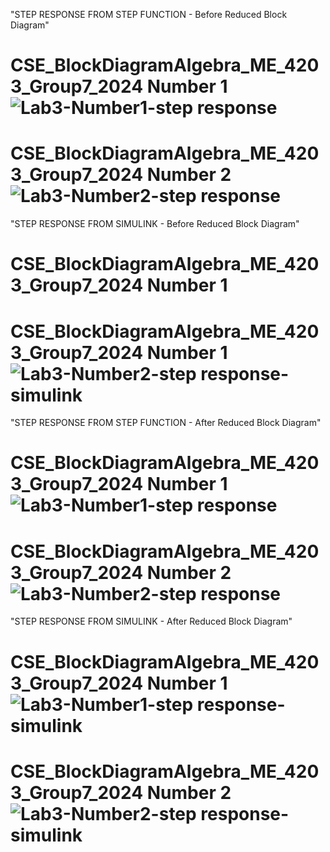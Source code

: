 "STEP RESPONSE FROM STEP FUNCTION - Before Reduced Block Diagram"
# CSE_BlockDiagramAlgebra_ME_4203_Group7_2024 Number 1![Lab3-Number1-step response](https://github.com/Dekudeks/CSE_BlockDiagramAlgebra_ME_4203_Group7_2024/assets/161009651/9b1a76f8-8a53-4478-9352-9a18fde77853)
# CSE_BlockDiagramAlgebra_ME_4203_Group7_2024 Number 2![Lab3-Number2-step response](https://github.com/Dekudeks/CSE_BlockDiagramAlgebra_ME_4203_Group7_2024/assets/160557228/db5cf9ed-f2c1-4742-b5ab-f701f34f3db0)

"STEP RESPONSE FROM SIMULINK - Before Reduced Block Diagram"
# CSE_BlockDiagramAlgebra_ME_4203_Group7_2024 Number 1
# CSE_BlockDiagramAlgebra_ME_4203_Group7_2024 Number 1![Lab3-Number2-step response-simulink](https://github.com/Dekudeks/CSE_BlockDiagramAlgebra_ME_4203_Group7_2024/assets/160557228/396150c2-1f8b-4d66-97a3-2183362bfe9f)

"STEP RESPONSE FROM STEP FUNCTION - After Reduced Block Diagram"
# CSE_BlockDiagramAlgebra_ME_4203_Group7_2024 Number 1![Lab3-Number1-step response](https://github.com/Dekudeks/CSE_BlockDiagramAlgebra_ME_4203_Group7_2024/assets/161009651/f17ba248-d2ec-4b98-b028-426ec786bf09)
# CSE_BlockDiagramAlgebra_ME_4203_Group7_2024 Number 2![Lab3-Number2-step response](https://github.com/Dekudeks/CSE_BlockDiagramAlgebra_ME_4203_Group7_2024/assets/160557228/e34154c8-ffdf-4d34-a147-3cd77e886fbf)

"STEP RESPONSE FROM SIMULINK - After Reduced Block Diagram"
# CSE_BlockDiagramAlgebra_ME_4203_Group7_2024 Number 1![Lab3-Number1-step response-simulink](https://github.com/Dekudeks/CSE_BlockDiagramAlgebra_ME_4203_Group7_2024/assets/161009651/24d05df8-b6d0-49f5-8435-d7102b98154d)
# CSE_BlockDiagramAlgebra_ME_4203_Group7_2024 Number 2![Lab3-Number2-step response-simulink](https://github.com/Dekudeks/CSE_BlockDiagramAlgebra_ME_4203_Group7_2024/assets/160557228/8a21f68b-fcbb-4ed7-8b6c-49b16c14f5d3)
